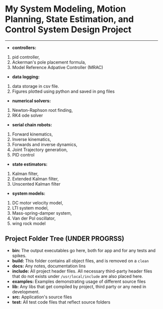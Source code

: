 
# My System Modeling, Motion Planning, State Estimation, and Control System Design Project
------------------
* **controllers:** 
1) pid controller, 
2) Ackerman's pole placement formula, 
3) Model Reference Adpative Controller (MRAC)
* **data logging:** 
1) data storage in csv file. 
2) Figures plotted using python and saved in png files 
* **numerical solvers:** 
1) Newton-Raphson root finding, 
2) RK4 ode solver
* **serial chain robots:** 
1) Forward kinematics,
2) Inverse kinematics, 
3) Forwards and inverse dynamics, 
4) Joint Trajectory generation, 
5) PID control
* **state estimators:** 
1) Kalman filter, 
2) Extended Kalman filter, 
3) Unscented Kalman filter
* **system models:** 
1) DC motor velocity model, 
2) LTI system model, 
3) Mass-spring-damper system, 
4) Van der Pol oscillator, 
5) wing rock model


## Project Folder Tree (UNDER PROGRSS)

* **bin:** The output executables go here, both for app and for any tests and spikes.
* **build:** This folder contains all object files, and is removed on a `clean`
* **docs:** Any notes, documentation lins
* **include:** All project header files. All necessary third-party header files that do not exists under `/usr/local/include` are also placed here.
* **examples:** Examples demonstrating usage of different source files
* **lib:** Any libs that get compiled by project, third party or any need in development.
* **src:** Application's source files
* **test:** All test code files that reflect source folders